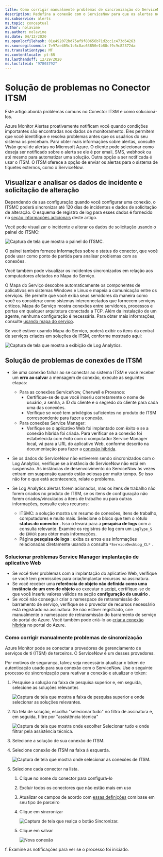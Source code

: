 ```yaml
---
title: Como corrigir manualmente problemas de sincronização do ServiceNow
description: Redefina a conexão com o ServiceNow para que os alertas no Microsoft Azure possam chamar o ServiceNow novamente
ms.subservice: alerts
ms.topic: conceptual
author: nolavime
ms.author: nolavime
ms.date: 04/12/2020
ms.openlocfilehash: 01e492072bd75af9f80656b71d2cc1c473d64263
ms.sourcegitcommit: 7e97ae405c1c6c8ac63850e1b88cf9c9c82372da
ms.translationtype: MT
ms.contentlocale: pt-BR
ms.lasthandoff: 12/29/2020
ms.locfileid: "97803792"
---
```

# <a name="troubleshooting-problems-in-itsm-connector"></a>Solução de problemas no Conector ITSM

Este artigo aborda problemas comuns no Conector ITSM e como solucioná-los.

Azure Monitor Alertas proativamente notificam você quando condições importantes são encontradas nos dados de monitoramento. Eles permitem que você identifique e resolva problemas antes que os usuários do seu sistema os percebam. Para obter mais informações sobre alertas, consulte Visão geral de alertas no Microsoft Azure.
O cliente pode selecionar como deseja ser notificado sobre o alerta se ele é por email, SMS, webhook ou até mesmo para automatizar uma solução. Outra opção a ser notificada é usar o ITSM.
O ITSM oferece a opção de enviar os alertas para o sistema de tíquetes externos, como o ServiceNow.

## <a name="visualize-and-analyze-the-incident-and-change-request-data"></a>Visualizar e analisar os dados de incidente e solicitação de alteração

Dependendo de sua configuração quando você configurar uma conexão, o ITSMC poderá sincronizar até 120 dias de incidentes e dados de solicitação de alteração. O esquema de registro de log para esses dados é fornecido na [seção informações adicionais](./itsmc-overview.md) deste artigo.

Você pode visualizar o incidente e alterar os dados de solicitação usando o painel do ITSMC:

![Captura de tela que mostra o painel do ITSMC.](media/itsmc-overview/itsmc-overview-sample-log-analytics.png)

O painel também fornece informações sobre o status do conector, que você pode usar como ponto de partida para analisar problemas com as conexões.

Você também pode visualizar os incidentes sincronizados em relação aos computadores afetados no Mapa do Serviço.

O Mapa do Serviço descobre automaticamente os componentes de aplicativos em sistemas Windows e Linux e mapeia a comunicação entre os serviços. Ele permite que você exiba seus servidores da maneira como você os considera: como sistemas interconectados que fornecem serviços críticos. Mapa do Serviço mostra conexões entre servidores, processos e portas em qualquer arquitetura conectada a TCP. Além da instalação de um agente, nenhuma configuração é necessária. Para obter mais informações, consulte [usando mapa do serviço](../insights/service-map.md).

Se você estiver usando Mapa do Serviço, poderá exibir os itens da central de serviços criados em soluções de ITSM, conforme mostrado aqui:

![Captura de tela que mostra a exibição de Log Analytics.](media/itsmc-overview/itsmc-overview-integrated-solutions.png)

## <a name="troubleshoot-itsm-connections"></a>Solução de problemas de conexões de ITSM

- Se uma conexão falhar ao se conectar ao sistema ITSM e você receber um **erro ao salvar** a mensagem de conexão, execute as seguintes etapas:
   - Para as conexões ServiceNow, Cherwell e Provance:  
     - Certifique-se de que você inseriu corretamente o nome de usuário, a senha, a ID do cliente e o segredo do cliente para cada uma das conexões.  
     - Verifique se você tem privilégios suficientes no produto de ITSM correspondente para fazer a conexão.  
   - Para conexões Service Manager:  
     - Verifique se o aplicativo Web foi implantado com êxito e se a conexão híbrida foi criada. Para verificar se a conexão foi estabelecida com êxito com o computador Service Manager local, vá para a URL do aplicativo Web, conforme descrito na documentação para fazer a [conexão híbrida](./itsmc-connections-scsm.md#configure-the-hybrid-connection).  

- Se os dados do ServiceNow não estiverem sendo sincronizados com o Log Analytics, verifique se a instância do ServiceNow não está em suspensão. As instâncias de desenvolvimento do ServiceNow às vezes entram em suspensão quando estão ociosas por muito tempo. Se isso não for o que está acontecendo, relate o problema.
- Se Log Analytics alertas forem acionados, mas os itens de trabalho não forem criados no produto de ITSM, se os itens de configuração não forem criados/vinculados a itens de trabalho ou para outras informações, consulte estes recursos:
   -  ITSMC: a solução mostra um resumo de conexões, itens de trabalho, computadores e muito mais. Selecione o bloco que tem o rótulo **status do conector** . Isso o levará para a **pesquisa de logs** com a consulta relevante. Examine os registros de log com um `LogType_S` de `ERROR` para obter mais informações.
   - Página **pesquisa de logs** : exiba os erros e as informações relacionadas diretamente usando a consulta `*ServiceDeskLog_CL*` .

### <a name="troubleshoot-service-manager-web-app-deployment"></a>Solucionar problemas Service Manager implantação de aplicativo Web

-   Se você tiver problemas com a implantação do aplicativo Web, verifique se você tem permissões para criar/implantar recursos na assinatura.
-   Se você receber uma **referência de objeto não definida como uma instância de um erro de objeto** ao executar o [script](itsmc-service-manager-script.md), certifique-se de que você inseriu valores válidos na seção **configuração do usuário** .
-   Se você não conseguir criar o namespace de retransmissão do barramento de serviço, verifique se o provedor de recursos necessário está registrado na assinatura. Se não estiver registrado, crie manualmente o namespace de retransmissão do barramento de serviço do portal do Azure. Você também pode criá-lo ao [criar a conexão híbrida](./itsmc-connections-scsm.md#configure-the-hybrid-connection) no portal do Azure.

### <a name="how-to-manually-fix-sync-problems"></a>Como corrigir manualmente problemas de sincronização

Azure Monitor pode se conectar a provedores de gerenciamento de serviços de ti (ITSM) de terceiros. O ServiceNow é um desses provedores.

Por motivos de segurança, talvez seja necessário atualizar o token de autenticação usado para sua conexão com o ServiceNow.
Use o seguinte processo de sincronização para reativar a conexão e atualizar o token:


1. Pesquise a solução na faixa de pesquisa superior e, em seguida, selecione as soluções relevantes

    ![Captura de tela que mostra a faixa de pesquisa superior e onde selecionar as soluções relevantes.](media/itsmc-resync-servicenow/solution-search-8bit.png)

1. Na tela de solução, escolha "selecionar tudo" no filtro de assinatura e, em seguida, filtre por "assistência técnica"

    ![Captura de tela que mostra onde escolher Selecionar tudo e onde filtrar pela assistência técnica.](media/itsmc-resync-servicenow/solutions-list-8bit.png)

1. Selecione a solução de sua conexão de ITSM.
1. Selecione conexão de ITSM na faixa à esquerda.

    ![Captura de tela que mostra onde selecionar as conexões de ITSM.](media/itsmc-resync-servicenow/itsm-connector-8bit.png)

1. Selecione cada conector na lista. 
    1. Clique no nome do conector para configurá-lo
    1. Excluir todos os conectores que não estão mais em uso

    1. Atualizar os campos de acordo com [essas definições](./itsmc-connections.md) com base em seu tipo de parceiro

    1. Clique em sincronizar

       ![Captura de tela que realça o botão Sincronizar.](media/itsmc-resync-servicenow/resync-8bit2.png)

    1. Clique em salvar

        ![Nova conexão](media/itsmc-resync-servicenow/save-8bit.png)

f.    Examine as notificações para ver se o processo foi iniciado.
